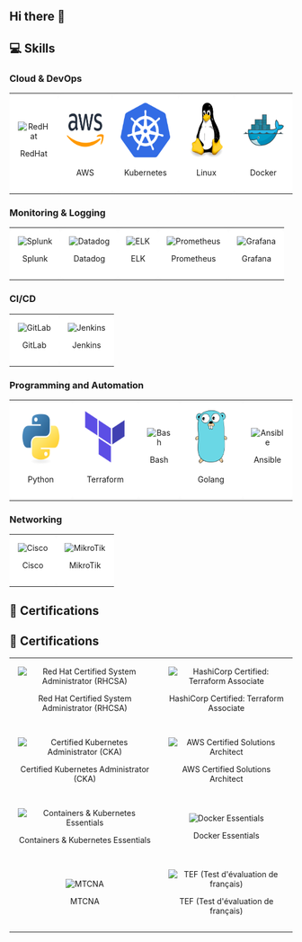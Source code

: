 ## Hi there 👋

## 💻 Skills

### Cloud & DevOps

<table>
  <tr>
    <td align="center" style="background-color: #ffffff; padding: 15px; border-radius: 10px;">
      <img src="https://www.vectorlogo.zone/logos/redhat/redhat-icon.svg" alt="RedHat" width="100" height="100"/>
      <p>RedHat</p>
    </td>
    <td align="center" style="background-color: #ffffff; padding: 15px; border-radius: 10px;">
      <img src="https://raw.githubusercontent.com/devicons/devicon/master/icons/amazonwebservices/amazonwebservices-original-wordmark.svg" alt="AWS" width="100" height="100"/>
      <p>AWS</p>
    </td>
    <td align="center" style="background-color: #ffffff; padding: 15px; border-radius: 10px;">
      <img src="https://raw.githubusercontent.com/devicons/devicon/master/icons/kubernetes/kubernetes-plain.svg" alt="Kubernetes" width="100" height="100"/>
      <p>Kubernetes</p>
    </td>
    <td align="center" style="background-color: #ffffff; padding: 15px; border-radius: 10px;">
      <img src="https://raw.githubusercontent.com/devicons/devicon/master/icons/linux/linux-original.svg" alt="Linux" width="100" height="100"/>
      <p>Linux</p>
    </td>
    <td align="center" style="background-color: #ffffff; padding: 15px; border-radius: 10px;">
      <img src="https://raw.githubusercontent.com/devicons/devicon/master/icons/docker/docker-original.svg" alt="Docker" width="100" height="100"/>
      <p>Docker</p>
    </td>
  </tr>
</table>

### Monitoring & Logging

<table>
  <tr>
    <td align="center" style="background-color: #ffffff; padding: 15px; border-radius: 10px;">
      <img src="https://www.vectorlogo.zone/logos/splunk/splunk-icon.svg" alt="Splunk" width="100" height="100"/>
      <p>Splunk</p>
    </td>
    <td align="center" style="background-color: #ffffff; padding: 15px; border-radius: 10px;">
      <img src="https://www.vectorlogo.zone/logos/datadoghq/datadoghq-icon.svg" alt="Datadog" width="100" height="100"/>
      <p>Datadog</p>
    </td>
    <td align="center" style="background-color: #ffffff; padding: 15px; border-radius: 10px;">
      <img src="https://www.vectorlogo.zone/logos/elastic/elastic-icon.svg" alt="ELK" width="100" height="100"/>
      <p>ELK</p>
    </td>
    <td align="center" style="background-color: #ffffff; padding: 15px; border-radius: 10px;">
      <img src="https://www.vectorlogo.zone/logos/prometheusio/prometheusio-icon.svg" alt="Prometheus" width="100" height="100"/>
      <p>Prometheus</p>
    </td>
    <td align="center" style="background-color: #ffffff; padding: 15px; border-radius: 10px;">
      <img src="https://www.vectorlogo.zone/logos/grafana/grafana-icon.svg" alt="Grafana" width="100" height="100"/>
      <p>Grafana</p>
    </td>
  </tr>
</table>

### CI/CD

<table>
  <tr>
    <td align="center" style="background-color: #ffffff; padding: 15px; border-radius: 10px;">
      <img src="https://www.vectorlogo.zone/logos/gitlab/gitlab-icon.svg" alt="GitLab" width="100" height="100"/>
      <p>GitLab</p>
    </td>
    <td align="center" style="background-color: #ffffff; padding: 15px; border-radius: 10px;">
      <img src="https://www.vectorlogo.zone/logos/jenkins/jenkins-icon.svg" alt="Jenkins" width="100" height="100"/>
      <p>Jenkins</p>
    </td>
  </tr>
</table>

### Programming and Automation

<table>
  <tr>
    <td align="center" style="background-color: #ffffff; padding: 15px; border-radius: 10px;">
      <img src="https://raw.githubusercontent.com/devicons/devicon/master/icons/python/python-original.svg" alt="Python" width="100" height="100"/>
      <p>Python</p>
    </td>
    <td align="center" style="background-color: #ffffff; padding: 15px; border-radius: 10px;">
      <img src="https://raw.githubusercontent.com/devicons/devicon/master/icons/terraform/terraform-original.svg" alt="Terraform" width="100" height="100"/>
      <p>Terraform</p>
    </td>
    <td align="center" style="background-color: #ffffff; padding: 15px; border-radius: 10px;">
      <img src="https://www.vectorlogo.zone/logos/gnu_bash/gnu_bash-icon.svg" alt="Bash" width="100" height="100"/>
      <p>Bash</p>
    </td>
    <td align="center" style="background-color: #ffffff; padding: 15px; border-radius: 10px;">
      <img src="https://raw.githubusercontent.com/devicons/devicon/master/icons/go/go-original.svg" alt="Golang" width="100" height="100"/>
      <p>Golang</p>
    </td>
    <td align="center" style="background-color: #ffffff; padding: 15px; border-radius: 10px;">
      <img src="https://www.vectorlogo.zone/logos/ansible/ansible-icon.svg" alt="Ansible" width="100" height="100"/>
      <p>Ansible</p>
    </td>
  </tr>
</table>

### Networking

<table>
  <tr>
    <td align="center" style="background-color: #ffffff; padding: 15px; border-radius: 10px;">
      <img src="https://www.vectorlogo.zone/logos/cisco/cisco-icon.svg" alt="Cisco" width="100" height="100"/>
      <p>Cisco</p>
    </td>
    <td align="center" style="background-color: #ffffff; padding: 15px; border-radius: 10px;">
      <img src="https://1000logos.net/wp-content/uploads/2021/05/MikroTik-logo-768x432.png" alt="MikroTik" width="100" height="100"/>
      <p>MikroTik</p>
    </td>
  </tr>
</table>

## 📜 Certifications


## 📜 Certifications

<table style="width: 100%; border-collapse: collapse; text-align: center;">
  <tr>
    <td style="padding: 15px; vertical-align: middle;">
      <img src="https://images.credly.com/size/680x680/images/572de0ba-2c59-4816-a59d-b0e1687e45ee/image.png" alt="Red Hat Certified System Administrator (RHCSA)" width="150" height="150"/>
      <p>Red Hat Certified System Administrator (RHCSA)</p>
    </td>
    <td style="padding: 15px; vertical-align: middle;">
      <img src="https://images.credly.com/size/680x680/images/85b9cfc4-257a-4742-878c-4f7ab4a2631b/image.png" alt="HashiCorp Certified: Terraform Associate" width="150" height="150"/>
      <p>HashiCorp Certified: Terraform Associate</p>
    </td>
  </tr>
  <tr>
    <td style="padding: 15px; vertical-align: middle;">
      <img src="https://images.credly.com/size/680x680/images/8b8ed108-e77d-4396-ac59-2504583b9d54/cka_from_cncfsite__281_29.png" alt="Certified Kubernetes Administrator (CKA)" width="150" height="150"/>
      <p>Certified Kubernetes Administrator (CKA)</p>
    </td>
    <td style="padding: 15px; vertical-align: middle;">
      <img src="https://images.credly.com/size/680x680/images/0e284c3f-5164-4b21-8660-0d84737941bc/image.png" alt="AWS Certified Solutions Architect" width="150" height="150"/>
      <p>AWS Certified Solutions Architect</p>
    </td>
  </tr>
  <tr>
    <td style="padding: 15px; vertical-align: middle;">
      <img src="https://images.credly.com/size/680x680/images/82966826-6630-4768-80d4-6028b3fab414/image.png" alt="Containers & Kubernetes Essentials" width="150" height="150"/>
      <p>Containers & Kubernetes Essentials</p>
    </td>
    <td style="padding: 15px; vertical-align: middle;">
      <img src="https://images.credly.com/size/680x680/images/b0c5445a-72a2-46ce-a599-96147e210efb/blob" alt="Docker Essentials" width="150" height="150"/>
      <p>Docker Essentials</p>
    </td>
  </tr>
  <tr>
    <td style="padding: 15px; vertical-align: middle;">
      <img src="https://gttc.id/storage/4457/MTCNA.png" alt="MTCNA" width="150" height="150"/>
      <p>MTCNA</p>
    </td>
    <td style="padding: 15px; vertical-align: middle;">
      <img src="https://encrypted-tbn0.gstatic.com/images?q=tbn:ANd9GcTqHyGPwHROhoQsg14epwztuLZgPHNnZ9oNAJDvTZH3eiLJ9uxV_hs5hsLO2BdskjuODzo&usqp=CAU" alt="TEF (Test d'évaluation de français)" width="150" height="150"/>
      <p>TEF (Test d'évaluation de français)</p>
    </td>
  </tr>
</table>

